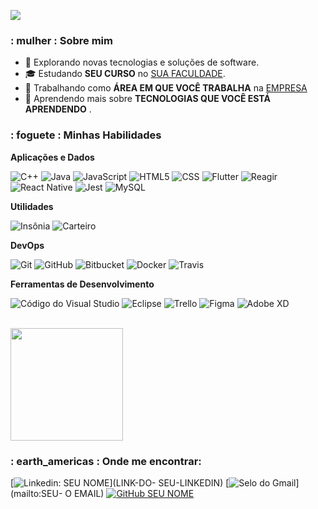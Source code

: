 ![](https://komarev.com/ghpvc/?username=VanessaSwerts&color=006bed)

<h3> : mulher :    Sobre mim </h3>

- 🤔 Explorando novas tecnologias e soluções de software.
- 🎓 Estudando **SEU CURSO** no <a href="link da sua faculdade">SUA FACULDADE</a>.
- 💼 Trabalhando como **ÁREA EM QUE VOCÊ TRABALHA** na <a href="LINK DA EMPRESA">EMPRESA</a>
- 🌱 Aprendendo mais sobre **TECNOLOGIAS QUE VOCÊ ESTÁ APRENDENDO** .

<h3> : foguete :    Minhas Habilidades </h3>

**Aplicações e Dados**

![ C++ ](https://img.shields.io/badge/-C++-333333?style=flat&logo=C%2B%2B&logoColor=00599C)
![ Java ](https://img.shields.io/badge/-Java-333333?style=flat&logo=Java&logoColor=007396)
![ JavaScript ](https://img.shields.io/badge/-JavaScript-333333?style=flat&logo=javascript)
![ HTML5 ](https://img.shields.io/badge/-HTML5-333333?style=flat&logo=HTML5)
![ CSS ](https://img.shields.io/badge/-CSS-333333?style=flat&logo=CSS3&logoColor=1572B6)
![ Flutter ](https://img.shields.io/badge/-Flutter-333333?style=flat&logo=Flutter)
![ Reagir ](https://img.shields.io/badge/-React-333333?style=flat&logo=react)
![ React Native ](https://img.shields.io/badge/-React%20Native-333333?style=flat&logo=react)
![ Jest ](https://img.shields.io/badge/-Jest-333333?style=flat&logo=jest)
![ MySQL ](https://img.shields.io/badge/-MySQL-333333?style=flat&logo=mysql)

**Utilidades**

![ Insônia ](https://img.shields.io/badge/-Insomnia-333333?style=flat&logo=insônia)
![ Carteiro ](https://img.shields.io/badge/-Postman-333333?style=flat&logo=postman)

**DevOps**

![ Git ](https://img.shields.io/badge/-Git-333333?style=flat&logo=git)
![ GitHub ](https://img.shields.io/badge/-GitHub-333333?style=flat&logo=github)
![ Bitbucket ](https://img.shields.io/badge/-Bitbucket-333333?style=flat&logo=bitbucket)
![ Docker ](https://img.shields.io/badge/-Docker-333333?style=flat&logo=docker)
![ Travis ](https://img.shields.io/badge/-Travis-333333?style=flat&logo=travis)

**Ferramentas de Desenvolvimento**

![ Código do Visual Studio ](https://img.shields.io/badge/-Visual%20Studio%20Code-333333?style=flat&logo=visual-studio-code&logoColor=007ACC)
![ Eclipse ](https://img.shields.io/badge/-Eclipse-333333?style=flat&logo=eclipse-ide&logoColor=2C2255)
![ Trello ](https://img.shields.io/badge/-Trello-333333?style=flat&logo=trello&logoColor=007ACC)
![ Figma ](https://img.shields.io/badge/-Figma-333333?style=flat&logo=figma&logoColor=007ACC)
![ Adobe XD ](https://img.shields.io/badge/-Adobe%20XD-333333?style=flat&logo=adobe-xd&logoColor=007ACC)

<br/>

<a href="https://github.com/VanessaSwerts">
  <img height="180em" src="https://github-readme-stats.vercel.app/api?username=VanessaSwerts&theme=dracula&show_icons=true" />
</a>

<br/>

<h3> : earth_americas :    Onde me encontrar: </h3>

[![ Linkedin: SEU NOME ](https://img.shields.io/badge/-USERNAME-blue?style=flat-square&logo=Linkedin&logoColor=white&link=LINK-DO-SEU-LINKEDIN)](LINK-DO- SEU-LINKEDIN)
[![ Selo do Gmail ](https://img.shields.io/badge/-seuemail@email.com-006bed?style=flat-square&logo=Gmail&logoColor=white&link=mailto:SEU-EMAIL)](mailto:SEU- O EMAIL)
[![ GitHub SEU NOME ](https://img.shields.io/github/followers/VanessaSwerts?label=follow&style=social)](LINK-DO-SEU-GITHUB)
